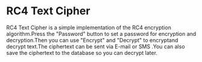 RC4 Text Cipher
=============

RC4 Text Cipher is a simple implementation of the RC4 encryption algorithm.Press the "Password" button to set a password for encryption and decryption.Then you can use "Encrypt" and "Decrypt" to encryptand decrypt text.The ciphertext can be sent via E-mail or SMS .You can also save the ciphertext to the database so you can decrypt later.
